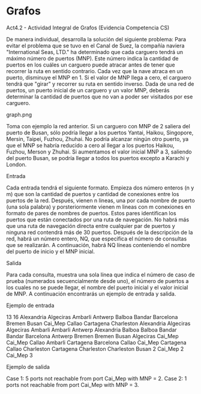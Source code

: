 # Grafos
Act4.2 - Actividad Integral de Grafos (Evidencia Competencia CS)

De manera individual, desarrolla la solución del siguiente problema:
Para evitar el problema que se tuvo en el Canal de Suez, la compañía naviera "International Seas, LTD." ha determinado que cada carguero tendrá un máximo número de puertos (MNP). Este número indica la cantidad de puertos en los cuáles un carguero puede atracar antes de tener que recorrer la ruta en sentido contrario. Cada vez que la nave atraca en un puerto, disminuye el MNP en 1. Si el valor de MNP llega a cero, el carguero tendrá que "girar" y recorrer su ruta en sentido inverso. Dada de una red de puertos, un puerto inicial de un carguero y un valor MNP, deberás determinar la cantidad de puertos que no van a poder ser visitados por ese carguero.

graph.png 

Toma con ejemplo la red anterior.  Si un carguero con MNP de 2 saliera del puerto de Busan, sólo podría llegar a los puertos Yantai, Haikou, Singopore, Mersin, Taipei, Fuzhou, Zhuhai. No podría alcanzar ningún otro puerto, ya que el MNP se habría reducido a cero al llegar a los puertos Haikou, Fuzhou, Merson y Zhuhai. Si aumentamos el valor inicial MNP a 3,  saliendo del puerto Busan, se podría llegar a todos los puertos excepto a Karachi y London.

Entrada

Cada entrada tendrá el siguiente formato. Empieza dos número enteros (n y m) que son la cantidad de puertos y cantidad de conexiones entre los puertos de la red. Después, vienen n lineas, una por cada nombre de puerto (una sola palabra) y porsteriormente vienen m lineas con m conexiones en formato de pares de nombres de puertos. Estos pares identifican los puertos que están conectados por una ruta de navegación. No habrá más que una ruta de navegación directa entre cualquier par de puertos y ninguna red contendrá más de 30 puertos. Después de la descripción de la red, habrá un número entero, NQ, que especifica el número de consultas que se realizarán. A continuación, habrá NQ líneas conteniendo el nombre del puerto de inicio y el MNP inicial.

Salida

Para cada consulta, muestra una sola línea que indica el número de caso de prueba (numerados secuencialmente desde uno), el número de puertos a los cuales no se puede llegar, el nombre del puerto inicial y el valor inicial de MNP. A continuación encontrarás un ejemplo de entrada y salida.

Ejemplo de entrada

13 16
Alexandria
Algeciras
Ambarli
Antwerp
Balboa
Bandar
Barcelona
Bremen
Busan
Cai_Mep
Callao
Cartagena
Charleston
Alexandria Algeciras
Algeciras Ambarli
Ambarli Antwerp
Alexandria Balboa
Balboa Bandar
Bandar Barcelona
Antwerp Bremen
Bremen Busan
Algeciras Cai_Mep
Cai_Mep Callao
Ambarli Cartagena
Barcelona Callao
Cai_Mep Cartagena
Callao Charleston
Cartagena Charleston
Charleston Busan
2
Cai_Mep 2
Cai_Mep 3

Ejemplo de salida

Case 1: 5 ports not reachable from port Cai_Mep with MNP = 2. 
Case 2: 1 ports not reachable from port Cai_Mep with MNP = 3. 
